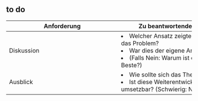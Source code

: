 ## to do
|<div style="width:30vw">Anforderung</div>|<div style="width:50vw">Zu beantwortende Fragestellungen + roter Faden</div>|
|---|---|
| Diskussion | <li>Welcher Ansatz zeigte die (nach Tests) beste Lösung für das Problem?<li>War dies der eigene Ansatz?<li>(Falls Nein: Warum ist der eigens gewählte Ansatz nicht der Beste?) |
| Ausblick | <li>Wie sollte sich das Thema künftig weiterentwickeln?<li>Ist diese Weiterentwicklung realistisch absehbar und umsetzbar? (Schwierig: Nein auf die Frage) |